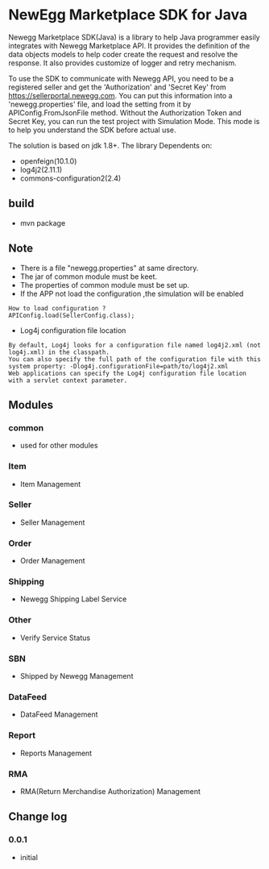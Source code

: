 # NewEgg Marketplace SDK for Java

Newegg Marketplace SDK(Java) is a library to help Java programmer easily integrates with Newegg Marketplace API. It provides the definition of the data objects models to help coder create the request and resolve the response. It also provides customize of logger and retry mechanism.

To use the SDK to communicate with Newegg API, you need to be a registered seller and get the 'Authorization' and 'Secret Key' from https://sellerportal.newegg.com. You can put this information into a 'newegg.properties' file, and load the setting from it by APIConfig.FromJsonFile method. Without the Authorization Token and Secret Key, you can run the test project with Simulation Mode. This mode is to help you understand the SDK before actual use.

The solution is based on jdk 1.8+. The library Dependents on:
- openfeign(10.1.0)
- log4j2(2.11.1)
- commons-configuration2(2.4)

## build
- mvn package

## Note
- There is a file  "newegg.properties" at same directory.
- The jar of common module must be keet.
- The properties of common module must be set up.
- If the APP not load the configuration ,the simulation will be enabled 

```
How to load configuration ?
APIConfig.load(SellerConfig.class);

```
- Log4j configuration file location

```
By default, Log4j looks for a configuration file named log4j2.xml (not log4j.xml) in the classpath.
You can also specify the full path of the configuration file with this system property: -Dlog4j.configurationFile=path/to/log4j2.xml
Web applications can specify the Log4j configuration file location with a servlet context parameter.
```

## Modules
### common
- used for other modules

### Item
- Item Management

### Seller
- Seller Management

### Order
- Order Management

### Shipping
- Newegg Shipping Label Service

### Other
- Verify Service Status

### SBN
- Shipped by Newegg Management

### DataFeed
- DataFeed Management

### Report
- Reports Management

### RMA
- RMA(Return Merchandise Authorization) Management

## Change log
### 0.0.1
- initial
